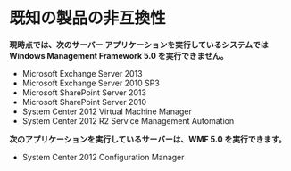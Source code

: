# 既知の製品の非互換性

**現時点では、次のサーバー アプリケーションを実行しているシステムでは Windows Management Framework 5.0 を実行できません。**

- Microsoft Exchange Server 2013
- Microsoft Exchange Server 2010 SP3
- Microsoft SharePoint Server 2013
- Microsoft SharePoint Server 2010
- System Center 2012 Virtual Machine Manager
- System Center 2012 R2 Service Management Automation

**次のアプリケーションを実行しているサーバーは、WMF 5.0 を実行できます。**

- System Center 2012 Configuration Manager


<!--HONumber=Apr16_HO2-->


